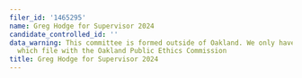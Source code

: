 ```yaml
---
filer_id: '1465295'
name: Greg Hodge for Supervisor 2024
candidate_controlled_id: ''
data_warning: This committee is formed outside of Oakland. We only have data on committees
  which file with the Oakland Public Ethics Commission
title: Greg Hodge for Supervisor 2024
---
```

